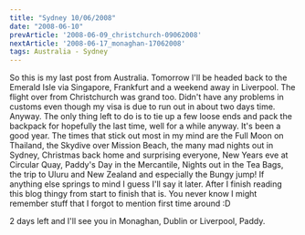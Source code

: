 ```yaml
---
title: "Sydney 10/06/2008"
date: "2008-06-10"
prevArticle: '2008-06-09_christchurch-09062008'
nextArticle: '2008-06-17_monaghan-17062008'
tags: Australia - Sydney
---
```

So this is my last post from Australia. Tomorrow I'll be headed back to the Emerald Isle via Singapore, Frankfurt and a weekend away in Liverpool. The flight over from Christchurch was grand too. Didn't have any problems in customs even though my visa is due to run out in about two days time. Anyway. The only thing left to do is to tie up a few loose ends and pack the backpack for hopefully the last time, well for a while anyway. It's been a good year. The times that stick out most in my mind are the Full Moon on Thailand, the Skydive over Mission Beach, the many mad nights out in Sydney, Christmas back home and surprising everyone, New Years eve at Circular Quay, Paddy's Day in the Mercantile, Nights out in the Tea Bags, the trip to Uluru and New Zealand and especially the Bungy jump! If anything else springs to mind I guess I'll say it later. After I finish reading this blog thingy from start to finish that is. You never know I might remember stuff that I forgot to mention first time around :D

2 days left and I'll see you in Monaghan, Dublin or Liverpool,
Paddy.